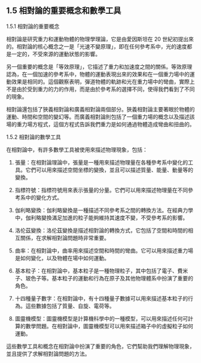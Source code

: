 ## 1.5 相對論的重要概念和數學工具

1.5.1 相對論的重要概念

相對論是研究重力和運動物體的物理學理論，它是由愛因斯坦在 20 世紀初提出來的。相對論的核心概念之一是「光速不變原理」，即在任何參考系中，光的速度都是一定的，不受來源的運動狀態的影響。

另一個重要的概念是「等效原理」，它描述了重力和加速度之間的關係。等效原理認為，在一個加速的參考系中，物體的運動表現出來的效果和在一個重力場中的運動效果是相同的。這個觀察表明，彈道物體的軌跡和光在重力場中的彎曲，實際上不是由於受到重力的力的作用，而是由於參考系的選擇不同，使得我們看到了不同的現象。

相對論還包括了狹義相對論和廣義相對論兩個部分。狹義相對論主要著眼於物體的運動、時間和空間的變幻等。而廣義相對論則包括了一個重力場的概念以及描述該場的重力場方程式，這個方程式告訴我們重力是如何通過物體造成彎曲和扭曲的。

1.5.2 相對論的數學工具

在相對論中，有許多數學工具被使用來描述物理現象，包括：

1. 張量：在相對論理論中，張量是一種用來描述物理量在各種參考系中變化的工具。它們可以用來描述空間坐標的變換，並且可以描述質量、能量、動量等的變換。

2. 指標符號：指標符號用來表示張量的分量。它們可以用來描述物理量在不同參考系中的變化方式。

3. 伽利略變換：伽利略變換是一種描述不同參考系之間的轉換方法。在經典力學中，伽利略變換滿足加進的粒子能夠維持其速度不變，不受參考系的影響。

4. 洛伦茲變換：洛伦茲變換是描述相對論的轉換方式，它包括了空間和時間的相互關係，在求解相對論問題時非常重要。

5. 曲率：在相對論中，曲率用來描述空間和時間的彎曲。它可以用來描述重力場是如何變化，以及物體在場中如何運動。

6. 基本粒子：在相對論中，基本粒子是一種物理粒子，其中包括了電子、費米子、玻色子等。基本粒子的運動和行為在原子及其他物理體系中扮演了重要的角色。

7. 十四種量子數字：在相對論中，有十四種量子數據可以用來描述基本粒子的行為。這些數據包括了質量、自旋、電荷等。

8. 圖靈機模型：圖靈機模型是計算機科學中的一種模型，可以用來描述任何可計算的數學問題。在相對論中，圖靈機模型可以用來描述箱子中的虛擬粒子如何運動。

這些數學工具和概念在相對論中扮演了重要的角色，它們幫助我們理解物理現象，並且提供了求解相對論問題的方法。